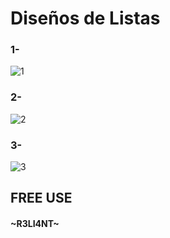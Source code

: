 # Diseños de Listas

### 1- 

![1](https://user-images.githubusercontent.com/75953873/177403836-56b4d311-a4c2-4134-8af6-a0947e8634ab.gif)

### 2-

![2](https://user-images.githubusercontent.com/75953873/177403890-c0177ad6-77a0-4f7b-9654-d63e73f3772c.gif)

### 3- 

![3](https://user-images.githubusercontent.com/75953873/177403961-fd106ec7-39f9-454b-882b-cba015bcf2f1.gif)



##  FREE USE
#### ~R3LI4NT~
